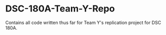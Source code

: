 # DSC-180A-Team-Y-Repo
Contains all code written thus far for Team Y's replication project for DSC 180A.
